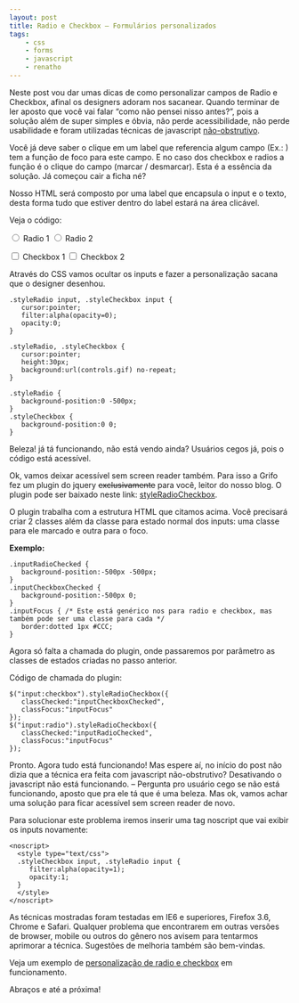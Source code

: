```yaml
---
layout: post
title: Radio e Checkbox – Formulários personalizados
tags:
    - css
    - forms
    - javascript
    - renatho
---
```


Neste post vou dar umas dicas de como personalizar campos de Radio e Checkbox, afinal os designers adoram nos sacanear. Quando terminar de ler aposto que você vai falar “como não pensei nisso antes?”, pois a solução além de super simples e óbvia, não perde acessibilidade, não perde usabilidade e foram utilizadas técnicas de javascript [não-obstrutivo](http://en.wikipedia.org/wiki/Unobtrusive_JavaScript).

Você já deve saber o clique em um label que referencia algum campo (Ex.: <label for="idDoCampo">) tem a função de foco para este campo. E no caso dos checkbox e radios a função é o clique do campo (marcar / desmarcar). Esta é a essência da solução. Já começou cair a ficha né?

Nosso HTML será composto por uma label que encapsula o input e o texto, desta forma tudo que estiver dentro do label estará na área clicável.

Veja o código:

  <label for="radioButton1"><input type="radio" name="radioButton" id="radioButton1" /> Radio 1</label>
  <label for="radioButton2"><input type="radio" name="radioButton" id="radioButton2" /> Radio 2</label>

  <label for="checkbox1"><input type="checkbox" name="checkbox" id="checkbox1" /> Checkbox 1</label></div>
  <label for="checkbox2"><input type="checkbox" name="checkbox" id="checkbox2" /> Checkbox 2</label></div>

Através do CSS vamos ocultar os inputs e fazer a personalização sacana que o designer desenhou.

    .styleRadio input, .styleCheckbox input {
       cursor:pointer;
       filter:alpha(opacity=0);
       opacity:0;
    }

    .styleRadio, .styleCheckbox {
       cursor:pointer;
       height:30px;
       background:url(controls.gif) no-repeat;
    }

    .styleRadio {
       background-position:0 -500px;
    }
    .styleCheckbox {
       background-position:0 0;
    }

Beleza! já tá funcionando, não está vendo ainda? Usuários cegos já, pois o código está acessível.

Ok, vamos deixar acessível sem screen reader também. Para isso a Grifo fez um plugin do jquery <del>exclusivamente</del> para você, leitor do nosso blog. O plugin pode ser baixado neste link: [styleRadioCheckbox](http://www.grifotecnologia.com.br/code/formulario-personalizado/jquery.styleRadioCheckbox.js).

O plugin trabalha com a estrutura HTML que citamos acima. Você precisará criar 2 classes além da classe para estado normal dos inputs: uma classe para ele marcado e outra para o foco.

**Exemplo:**

    .inputRadioChecked {
       background-position:-500px -500px;
    }
    .inputCheckboxChecked {
       background-position:-500px 0;
    }
    .inputFocus { /* Este está genérico nos para radio e checkbox, mas também pode ser uma classe para cada */
       border:dotted 1px #CCC;
    }

Agora só falta a chamada do plugin, onde passaremos por parâmetro as classes de estados criadas no passo anterior.

Código de chamada do plugin:

    $("input:checkbox").styleRadioCheckbox({
       classChecked:"inputCheckboxChecked",
       classFocus:"inputFocus"
    });
    $("input:radio").styleRadioCheckbox({
       classChecked:"inputRadioChecked",
       classFocus:"inputFocus"
    });

Pronto. Agora tudo está funcionando! Mas espere aí, no início do post não dizia que a técnica era feita com javascript não-obstrutivo? Desativando o javascript não está funcionando. – Pergunta pro usuário cego se não está funcionando, aposto que pra ele tá que é uma beleza. Mas ok, vamos achar uma solução para ficar acessível sem screen reader de novo.

Para solucionar este problema iremos inserir uma tag noscript que vai exibir os inputs novamente:

    <noscript>
      <style type="text/css">
      .styleCheckbox input, .styleRadio input {
         filter:alpha(opacity=1);
         opacity:1;
      }
      </style>
    </noscript>

As técnicas mostradas foram testadas em IE6 e superiores, Firefox 3.6, Chrome e Safari. Qualquer problema que encontrarem em outras versões de browser, mobile ou outros do gênero nos avisem para tentarmos aprimorar a técnica. Sugestões de melhoria também são bem-vindas.

Veja um exemplo de [personalização de radio e checkbox](http://www.grifotecnologia.com.br/code/formulario-personalizado/jquery.styleRadioCheckbox.html) em funcionamento.

Abraços e até a próxima!

